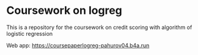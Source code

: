 # Coursework on logreg
This is a repository for the coursework on credit scoring with algorithm of logistic regression  

Web app: https://coursepaperlogreg-pahurov04.b4a.run
